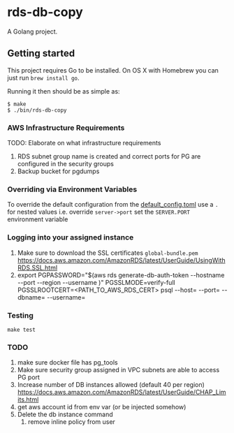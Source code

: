 # rds-db-copy

A Golang project.

## Getting started

This project requires Go to be installed. On OS X with Homebrew you can just run `brew install go`.

Running it then should be as simple as:

```console
$ make
$ ./bin/rds-db-copy
```

### AWS Infrastructure Requirements
TODO: Elaborate on what infrastructure requirements
1) RDS subnet group name is created and correct ports for PG are configured in the security groups
2) Backup bucket for pgdumps

### Overriding via Environment Variables
To override the default configuration from the [default_config.toml](config/default_config.toml) use a `.` for nested values
i.e. override `server->port` set the `SERVER.PORT` environment variable 


### Logging into your assigned instance
1) Make sure to download the SSL certificates `global-bundle.pem`
   https://docs.aws.amazon.com/AmazonRDS/latest/UserGuide/UsingWithRDS.SSL.html
2) export PGPASSWORD="$(aws rds generate-db-auth-token --hostname <DBHOST> --port <DBPORT> --region <REGION> --username <DBUSER> )"
   PGSSLMODE=verify-full PGSSLROOTCERT=<PATH_TO_AWS_RDS_CERT> psql --host=<DBHOST> --port=<DBPORT>  --dbname=<DBNAME> --username=<DBUSER>

### Testing

``make test``

### TODO
1) make sure docker file has pg_tools
2) Make sure security group assigned in VPC subnets are able to access PG port
3) Increase number of DB instances allowed (default 40 per region) https://docs.aws.amazon.com/AmazonRDS/latest/UserGuide/CHAP_Limits.html
4) get aws account id from env var (or be injected somehow)
5) Delete the db instance command
   1) remove inline policy from user